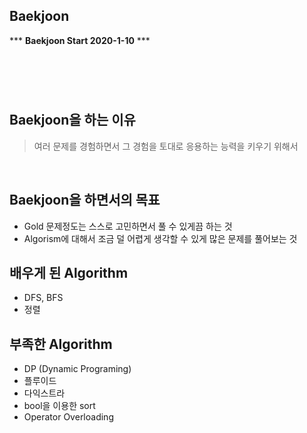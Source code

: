 ## Baekjoon 
*** **Baekjoon Start 2020-1-10** ***  

#
<br><br>

## Baekjoon을 하는 이유

> 여러 문제를 경험하면서 그 경험을 토대로 응용하는 능력을 키우기 위해서
<br>

## Baekjoon을 하면서의 목표

+ Gold 문제정도는 스스로 고민하면서 풀 수 있게끔 하는 것
+ Algorism에 대해서 조금 덜 어렵게 생각할 수 있게 많은 문제를 풀어보는 것

## 배우게 된 Algorithm

* DFS, BFS
* 정렬

## 부족한 Algorithm

* DP (Dynamic Programing)
* 플루이드
* 다익스트라
* bool을 이용한 sort
* Operator Overloading 
